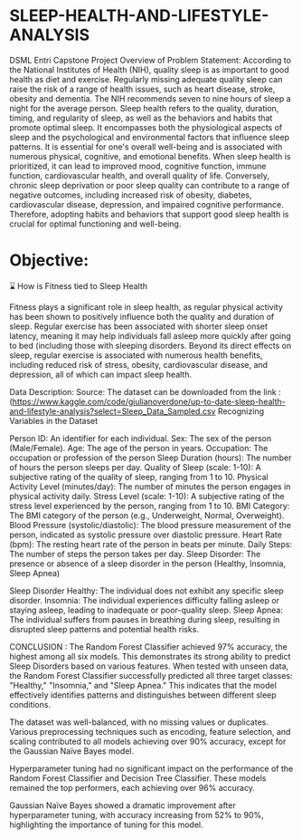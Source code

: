 # SLEEP-HEALTH-AND-LIFESTYLE-ANALYSIS
DSML Entri Capstone Project
Overview of Problem Statement:
  According to the National Institutes of Health (NIH), quality sleep is as important to good health as diet and exercise. Regularly missing adequate quality sleep can raise the risk of a range of health issues, such as heart disease, stroke, obesity and dementia. The NIH recommends seven to nine hours of sleep a night for the average person. 
  Sleep health refers to the quality, duration, timing, and regularity of sleep, as well as the behaviors and habits that promote optimal sleep. It encompasses both the physiological aspects of sleep and the psychological and environmental factors that influence sleep patterns. It is essential for one's overall well-being and is associated with numerous physical, cognitive, and emotional benefits.
  When sleep health is prioritized, it can lead to improved mood, cognitive function, immune function, cardiovascular health, and overall quality of life. Conversely, chronic sleep deprivation or poor sleep quality can contribute to a range of negative outcomes, including increased risk of obesity, diabetes, cardiovascular disease, depression, and impaired cognitive performance. Therefore, adopting habits and behaviors that support good sleep health is crucial for optimal functioning and well-being.

  
 # **Objective:**

⌛ How is Fitness tied to Sleep Health

Fitness plays a significant role in sleep health, as regular physical activity has been shown to positively influence both the quality and duration of sleep. Regular exercise has been associated with shorter sleep onset latency, meaning it may help individuals fall asleep more quickly after going to bed (including those with sleeping disorders. Beyond its direct effects on sleep, regular exercise is associated with numerous health benefits, including reduced risk of stress, obesity, cardiovascular disease, and depression, all of which can impact sleep health.

Data Description:
Source: The dataset can be downloaded from the link :(https://www.kaggle.com/code/giulianoverdone/up-to-date-sleep-health-and-lifestyle-analysis?select=Sleep_Data_Sampled.csv
Recognizing Variables in the Dataset

Person ID: An identifier for each individual.
Sex: The sex of the person (Male/Female).
Age: The age of the person in years.
Occupation: The occupation or profession of the person
Sleep Duration (hours): The number of hours the person sleeps per day.
Quality of Sleep (scale: 1-10): A subjective rating of the quality of sleep, ranging from 1 to 10.
Physical Activity Level (minutes/day): The number of minutes the person engages in physical activity daily.
Stress Level (scale: 1-10): A subjective rating of the stress level experienced by the person, ranging from 1 to 10.
BMI Category: The BMI category of the person (e.g., Underweight, Normal, Overweight).
Blood Pressure (systolic/diastolic): The blood pressure measurement of the person, indicated as systolic pressure over diastolic pressure.
Heart Rate (bpm): The resting heart rate of the person in beats per minute.
Daily Steps: The number of steps the person takes per day.
Sleep Disorder: The presence or absence of a sleep disorder in the person (Healthy, Insomnia, Sleep Apnea)

Sleep Disorder
Healthy: The individual does not exhibit any specific sleep disorder.
Insomnia: The individual experiences difficulty falling asleep or staying asleep, leading to inadequate or poor-quality sleep.
Sleep Apnea: The individual suffers from pauses in breathing during sleep, resulting in disrupted sleep patterns and potential health risks.

CONCLUSION :
The Random Forest Classifier achieved 97% accuracy, the highest among all six models. This demonstrates its strong ability to predict Sleep Disorders based on various features.
When tested with unseen data, the Random Forest Classifier successfully predicted all three target classes: "Healthy," "Insomnia," and "Sleep Apnea." This indicates that the model effectively identifies patterns and distinguishes between different sleep conditions.

The dataset was well-balanced, with no missing values or duplicates. Various preprocessing techniques such as encoding, feature selection, and scaling contributed to all models achieving over 90% accuracy, except for the Gaussian Naïve Bayes model.

Hyperparameter tuning had no significant impact on the performance of the Random Forest Classifier and Decision Tree Classifier. These models remained the top performers, each achieving over 96% accuracy.

Gaussian Naïve Bayes showed a dramatic improvement after hyperparameter tuning, with accuracy increasing from 52% to 90%, highlighting the importance of tuning for this model.
